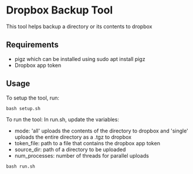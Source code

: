 # Dropbox Backup Tool
This tool helps backup a directory or its contents to dropbox

## Requirements
<ul>
<li>pigz which can be installed using sudo apt install pigz </li>
<li>Dropbox app token </li>
</ul>

## Usage
To setup the tool, run:

`bash setup.sh`

To run the tool:
In run.sh, update the variables:
<ul>
<li>mode: 'all' uploads the contents of the directory to dropbox and 'single' uploads the entire directory as a .tgz to dropbox </li>
<li>token_file: path to a file that contains the dropbox app token</li>
<li>source_dir: path of a directory to be uploaded</li>
<li>num_processes: number of threads for parallel uploads</li>
</ul>

`bash run.sh`